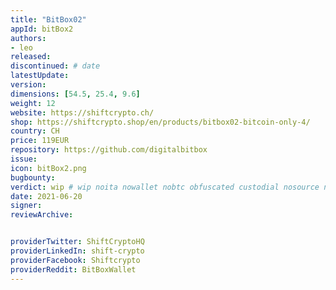 ```yaml
---
title: "BitBox02"
appId: bitBox2
authors:
- leo
released: 
discontinued: # date
latestUpdate: 
version: 
dimensions: [54.5, 25.4, 9.6]
weight: 12
website: https://shiftcrypto.ch/
shop: https://shiftcrypto.shop/en/products/bitbox02-bitcoin-only-4/
country: CH
price: 119EUR
repository: https://github.com/digitalbitbox
issue: 
icon: bitBox2.png
bugbounty: 
verdict: wip # wip noita nowallet nobtc obfuscated custodial nosource nonverifiable reproducible bounty defunct
date: 2021-06-20
signer: 
reviewArchive:


providerTwitter: ShiftCryptoHQ
providerLinkedIn: shift-crypto
providerFacebook: Shiftcrypto
providerReddit: BitBoxWallet
---
```



